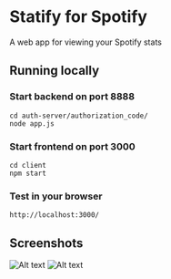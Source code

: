 # Statify for Spotify

A web app for viewing your Spotify stats

## Running locally
### Start backend on port 8888
```
cd auth-server/authorization_code/
node app.js
```

### Start frontend on port 3000
```
cd client
npm start
```

### Test in your browser
```
http://localhost:3000/
```

## Screenshots
![Alt text](https://i.imgur.com/YmaSMT2.png)
![Alt text](https://i.imgur.com/cW9dYHb.png)
